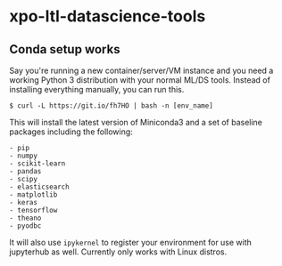 # xpo-ltl-datascience-tools

## Conda setup works

Say you're running a new container/server/VM instance and you need a working Python 3 distribution with your normal ML/DS tools. Instead of installing everything manually, you can run this.

```
$ curl -L https://git.io/fh7HO | bash -n [env_name]

```

This will install the latest version of Miniconda3 and a set of baseline packages including the following:

```
- pip
- numpy
- scikit-learn
- pandas
- scipy
- elasticsearch
- matplotlib
- keras
- tensorflow
- theano
- pyodbc
```
It will also use `ipykernel` to register your environment for use with jupyterhub as well. Currently only works with Linux distros.
